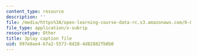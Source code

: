 ```yaml
---
content_type: resource
description: ''
file: /media/https%3A/open-learning-course-data-rc.s3.amazonaws.com/6-006-introduction-to-algorithms-fall-2011/997e8ae4b7a255738d284d82882fb8b0_t5Wxk96QjUk.vtt
file_type: application/x-subrip
resourcetype: Other
title: 3play caption file
uid: 997e8ae4-b7a2-5573-8d28-4d82882fb8b0
---
```

